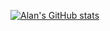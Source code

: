 [![Alan's GitHub stats](https://github-readme-stats.vercel.app/api?username=a-1an&show_icons=true&theme=dark)](https://github.com/anuraghazra/github-readme-stats) 
